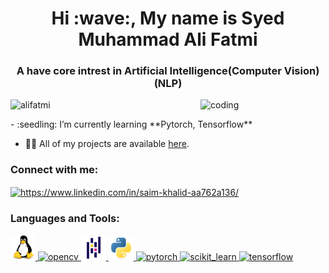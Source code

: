 <!-- ![logo](https://github.com/Saim-Khalid/Saim-Khalid/blob/main/BANNER.png) -->
<h1 align="center">Hi :wave:, My name is Syed Muhammad Ali Fatmi</h1>
<h3 align="center">A have core intrest in  Artificial Intelligence(Computer Vision)(NLP)</h3>
<img align="right" alt="coding" width="200" src="https://github.com/alifatmi/alifatmi/assets/72988974/aebf98db-5cb1-4c85-9257-6635be5875f4">
<p align="left"> <img src="https://komarev.com/ghpvc/?username=saim-khalid&label=Profile%20views&color=0e75b6&style=flat" alt="alifatmi" /> </p>
- :seedling: I’m currently learning **Pytorch, Tensorflow**

- :technologist: All of my projects are available [here](https://github.com/alifatmi).

<!-- ![papp](https://github.com/alifatmi/alifatmi/assets/72988974/aebf98db-5cb1-4c85-9257-6635be5875f4) -->


<h3 align="left">Connect with me:</h3>
<p align="left">
<a href="https://www.linkedin.com/in/syed-muhammad-ali-fatmi/" target="blank"><img align="center" src="https://raw.githubusercontent.com/rahuldkjain/github-profile-readme-generator/master/src/images/icons/Social/linked-in-alt.svg" alt="https://www.linkedin.com/in/saim-khalid-aa762a136/" height="30" width="40" /></a>
</p>
<h3 align="left">Languages and Tools:</h3>
<p align="left"> <a href="https://www.linux.org/" target="_blank" rel="noreferrer"> <img src="https://raw.githubusercontent.com/devicons/devicon/master/icons/linux/linux-original.svg" alt="linux" width="40" height="40"/> </a> <a href="https://opencv.org/" target="_blank" rel="noreferrer"> <img src="https://www.vectorlogo.zone/logos/opencv/opencv-icon.svg" alt="opencv" width="40" height="40"/> </a> <a href="https://pandas.pydata.org/" target="_blank" rel="noreferrer"> <img src="https://raw.githubusercontent.com/devicons/devicon/2ae2a900d2f041da66e950e4d48052658d850630/icons/pandas/pandas-original.svg" alt="pandas" width="40" height="40"/> </a> <a href="https://www.python.org" target="_blank" rel="noreferrer"> <img src="https://raw.githubusercontent.com/devicons/devicon/master/icons/python/python-original.svg" alt="python" width="40" height="40"/> </a> <a href="https://pytorch.org/" target="_blank" rel="noreferrer"> <img src="https://www.vectorlogo.zone/logos/pytorch/pytorch-icon.svg" alt="pytorch" width="40" height="40"/> </a> <a href="https://scikit-learn.org/" target="_blank" rel="noreferrer"> <img src="https://upload.wikimedia.org/wikipedia/commons/0/05/Scikit_learn_logo_small.svg" alt="scikit_learn" width="40" height="40"/> </a> <a href="https://www.tensorflow.org" target="_blank" rel="noreferrer"> <img src="https://www.vectorlogo.zone/logos/tensorflow/tensorflow-icon.svg" alt="tensorflow" width="40" height="40"/> </a> </p>
<!-- <p><img align="left" src="https://github-readme-stats.vercel.app/api/top-langs?username=saim-khalid&show_icons=true&locale=en&layout=compact" alt="saim-khalid" /></p>
<p>&nbsp;<img align="center" src="https://github-readme-stats.vercel.app/api?username=saim-khalid&show_icons=true&locale=en" alt="saim-khalid" /></p>
![](https://komarev.com/ghpvc/?username=Saim-Khalid&color=green) -->

<!---
alifatmi/alifatmi is a ✨ special ✨ repository because its `README.md` (this file) appears on your GitHub profile.
You can click the Preview link to take a look at your changes.
--->
